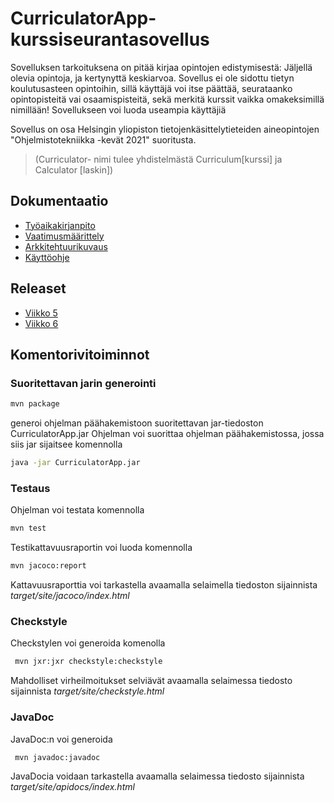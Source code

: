 # CurriculatorApp- kurssiseurantasovellus

Sovelluksen tarkoituksena on pitää kirjaa opintojen edistymisestä:
Jäljellä olevia opintoja, ja kertynyttä keskiarvoa.
Sovellus ei ole sidottu tietyn koulutusasteen opintoihin, sillä käyttäjä voi itse päättää, seurataanko
opintopisteitä vai osaamispisteitä, sekä merkitä kurssit vaikka omakeksimillä nimillään!
Sovellukseen voi luoda useampia käyttäjiä

Sovellus on osa Helsingin yliopiston tietojenkäsittelytieteiden aineopintojen "Ohjelmistotekniikka -kevät 2021" suoritusta.

>(Curriculator- nimi tulee yhdistelmästä Curriculum[kurssi] ja Calculator [laskin])

## Dokumentaatio

 - [Työaikakirjanpito](https://github.com/nothros/ot-harjoitustyo/blob/master/CurriculatorApp/dokumentaatio/tyoaika.md)
 - [Vaatimusmäärittely](https://github.com/nothros/ot-harjoitustyo/blob/master/CurriculatorApp/dokumentaatio/vaatimusmaarittely.md)
 - [Arkkitehtuurikuvaus](https://github.com/nothros/ot-harjoitustyo/blob/master/CurriculatorApp/dokumentaatio/arkkitehtuuri.md)
 - [Käyttöohje](https://github.com/nothros/ot-harjoitustyo/blob/master/CurriculatorApp/dokumentaatio/kayttoohje.md)

## Releaset
 - [Viikko 5](https://github.com/nothros/ot-harjoitustyo/releases/tag/viikko5)
 - [Viikko 6](https://github.com/nothros/ot-harjoitustyo/releases/tag/viikko6)

## Komentorivitoiminnot

### Suoritettavan jarin generointi
```sh
mvn package
```
generoi ohjelman päähakemistoon suoritettavan jar-tiedoston CurriculatorApp.jar
Ohjelman voi suorittaa ohjelman päähakemistossa, jossa siis jar sijaitsee komennolla
```sh
java -jar CurriculatorApp.jar

```

### Testaus
Ohjelman voi testata komennolla
```sh
mvn test
```
Testikattavuusraportin voi luoda komennolla
```sh
mvn jacoco:report
```
Kattavuusraporttia voi tarkastella avaamalla selaimella tiedoston sijainnista *target/site/jacoco/index.html*


### Checkstyle
Checkstylen voi generoida komenolla 
```sh
 mvn jxr:jxr checkstyle:checkstyle
```
Mahdolliset virheilmoitukset selviävät avaamalla selaimessa tiedosto sijainnista *target/site/checkstyle.html*

### JavaDoc
JavaDoc:n voi generoida
```sh
 mvn javadoc:javadoc
```
JavaDocia voidaan tarkastella avaamalla selaimessa tiedosto sijainnista *target/site/apidocs/index.html*






